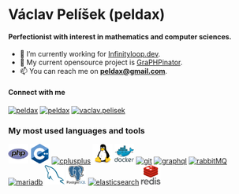 # Václav Pelíšek (peldax)
#### Perfectionist with interest in mathematics and computer sciences.

- 🔭 I’m currently working for [Infinityloop.dev](https://www.infinityloop.dev).
- :wrench: My current opensource project is [GraPHPinator](https://github.com/infinityloop-dev/graphpinator).
- 📫 You can reach me on **peldax@gmail.com**.

#### Connect with me
<p align="left">
<a href="https://twitter.com/peldax" target="blank"><img align="center" src="https://cdn.jsdelivr.net/npm/simple-icons@3.0.1/icons/twitter.svg" alt="peldax" height="30" width="40" /></a>
<a href="https://linkedin.com/in/peldax" target="blank"><img align="center" src="https://cdn.jsdelivr.net/npm/simple-icons@3.0.1/icons/linkedin.svg" alt="peldax" height="30" width="40" /></a>
<a href="https://instagram.com/vaclav.pelisek" target="blank"><img align="center" src="https://cdn.jsdelivr.net/npm/simple-icons@3.0.1/icons/instagram.svg" alt="vaclav.pelisek" height="30" width="40" /></a>
</p>

### My most used languages and tools
<p align="left">
  <a href="https://www.php.net" target="_blank"><img src="https://raw.githubusercontent.com/devicons/devicon/master/icons/php/php-original.svg" alt="php" width="40" height="40"/></a>
  <a href="https://www.w3schools.com/cpp/" target="_blank"><img src="https://raw.githubusercontent.com/devicons/devicon/master/icons/cplusplus/cplusplus-original.svg" alt="cplusplus" width="40" height="40"/></a>
  <a href="https://www.nette.org/" target="_blank"><img src="https://files.nette.org/git/www/nette-logo-black.gif" alt="cplusplus" width="65" height="40"/></a>
  <a href="https://www.linux.org/" target="_blank"><img src="https://raw.githubusercontent.com/devicons/devicon/master/icons/linux/linux-original.svg" alt="linux" width="40" height="40"/></a>
  <a href="https://www.docker.com/" target="_blank"><img src="https://raw.githubusercontent.com/devicons/devicon/master/icons/docker/docker-original-wordmark.svg" alt="docker" width="40" height="40"/></a>
  <a href="https://git-scm.com/" target="_blank"><img src="https://www.vectorlogo.zone/logos/git-scm/git-scm-icon.svg" alt="git" width="40" height="40"/></a> 
  <a href="https://graphql.org" target="_blank"><img src="https://www.vectorlogo.zone/logos/graphql/graphql-icon.svg" alt="graphql" width="40" height="40"/></a> 
  <a href="https://www.rabbitmq.com" target="_blank"><img src="https://www.vectorlogo.zone/logos/rabbitmq/rabbitmq-icon.svg" alt="rabbitMQ" width="40" height="40"/></a> 
  <a href="https://mariadb.org/" target="_blank"><img src="https://www.vectorlogo.zone/logos/mariadb/mariadb-icon.svg" alt="mariadb" width="40" height="40"/></a> 
  <a href="https://www.mysql.com/" target="_blank"><img src="https://raw.githubusercontent.com/devicons/devicon/master/icons/mysql/mysql-original.svg" alt="mysql" width="40" height="40"/></a>
  <a href="https://www.postgresql.org" target="_blank"><img src="https://raw.githubusercontent.com/devicons/devicon/master/icons/postgresql/postgresql-original-wordmark.svg" alt="postgresql" width="40" height="40"/></a>
  <a href="https://www.elastic.co" target="_blank"><img src="https://www.vectorlogo.zone/logos/elastic/elastic-icon.svg" alt="elasticsearch" width="40" height="40"/></a>
  <a href="https://redis.io" target="_blank"><img src="https://raw.githubusercontent.com/devicons/devicon/master/icons/redis/redis-original-wordmark.svg" alt="redis" width="40" height="40"/></a>
</p>
